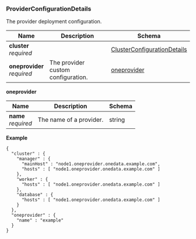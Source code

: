 
<a name="providerconfigurationdetails"></a>
### ProviderConfigurationDetails
The provider deployment configuration.


|Name|Description|Schema|
|---|---|---|
|**cluster**  <br>*required*||[ClusterConfigurationDetails](ClusterConfigurationDetails.md#clusterconfigurationdetails)|
|**oneprovider**  <br>*required*|The provider custom configuration.|[oneprovider](#providerconfigurationdetails-oneprovider)|

<a name="providerconfigurationdetails-oneprovider"></a>
**oneprovider**

|Name|Description|Schema|
|---|---|---|
|**name**  <br>*required*|The name of a provider.|string|

**Example**
```
{
  "cluster" : {
    "manager" : {
      "mainHost" : "node1.oneprovider.onedata.example.com",
      "hosts" : [ "node1.oneprovider.onedata.example.com" ]
    },
    "worker" : {
      "hosts" : [ "node1.oneprovider.onedata.example.com" ]
    },
    "database" : {
      "hosts" : [ "node1.oneprovider.onedata.example.com" ]
    }
  },
  "oneprovider" : {
    "name" : "example"
  }
}
```



